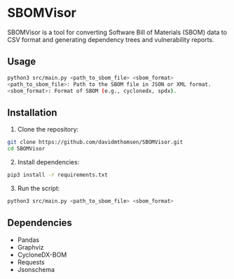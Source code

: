 # SBOMVisor

SBOMVisor is a tool for converting Software Bill of Materials (SBOM) data to CSV format and generating dependency trees and vulnerability reports.

## Usage

```bash
python3 src/main.py <path_to_sbom_file> <sbom_format>
<path_to_sbom_file>: Path to the SBOM file in JSON or XML format.
<sbom_format>: Format of SBOM (e.g., cyclonedx, spdx).
```

## Installation
1. Clone the repository:
```bash
git clone https://github.com/davidmthomsen/SBOMVisor.git
cd SBOMVisor
```
2. Install dependencies:
```bash
pip3 install -r requirements.txt
```
3. Run the script:
```bash
python3 src/main.py <path_to_sbom_file> <sbom_format>
```

## Dependencies
* Pandas
* Graphviz
* CycloneDX-BOM
* Requests
* Jsonschema